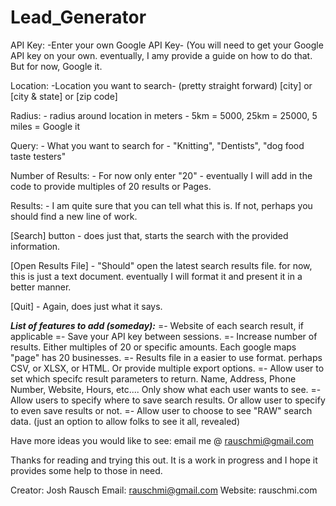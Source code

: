 # Lead_Generator

API Key: -Enter your own Google API Key- (You will need to get your Google API key on your own.
          eventually, I amy provide a guide on how to do that. But for now, Google it.

Location: -Location you want to search- (pretty straight forward) [city] or [city & state] or [zip code]

Radius: - radius around location in meters - 5km = 5000,  25km = 25000, 5 miles = Google it

Query: - What you want to search for - "Knitting", "Dentists", "dog food taste testers"

Number of Results: - For now only enter "20" - eventually I will add in the code to provide multiples of 20 results or Pages. 

Results: - I am quite sure that you can tell what this is. If not, perhaps you should find a new line of work.

[Search] button - does just that, starts the search with the provided information.

[Open Results File] - "Should" open the latest search results file. for now, this is just a text document. eventually I will format it and present it in a better manner.

[Quit] - Again, does just what it says.


_____List of features to add (someday):_____
=- Website of each search result, if applicable
=- Save your API key between sessions.
=- Increase number of results. Either multiples of 20 or specific amounts. Each google maps "page" has 20 businesses.
=- Results file in a easier to use format. perhaps CSV, or XLSX, or HTML. Or provide multiple export options.
=- Allow user to set which specifc result parameters to return. Name, Address, Phone Number, Website, Hours, etc.... Only show what each user wants to see.
=- Allow users to specify where to save search results. Or allow user to specify to even save results or not.
=- Allow user to choose to see "RAW" search data. (just an option to allow folks to see it all, revealed)

Have more ideas you would like to see:
email me @ rauschmi@gmail.com

Thanks for reading and trying this out.
It is a work in progress and I hope it provides some help to those in need.

Creator: Josh Rausch
Email: rauschmi@gmail.com
Website: rauschmi.com
